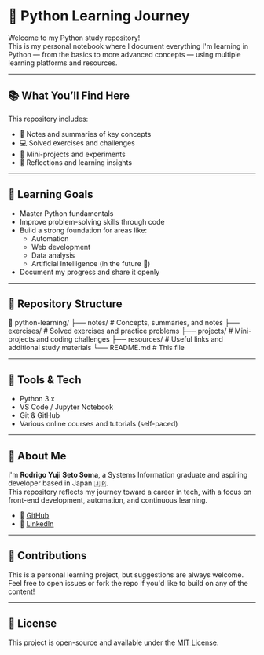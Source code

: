 
# 🐍 Python Learning Journey

Welcome to my Python study repository!  
This is my personal notebook where I document everything I'm learning in Python — from the basics to more advanced concepts — using multiple learning platforms and resources.

---

## 📚 What You’ll Find Here

This repository includes:

- 📘 Notes and summaries of key concepts  
- 💻 Solved exercises and challenges  
- 🧪 Mini-projects and experiments  
- 🧠 Reflections and learning insights

---

## 🧠 Learning Goals

- Master Python fundamentals
- Improve problem-solving skills through code
- Build a strong foundation for areas like:
  - Automation
  - Web development
  - Data analysis
  - Artificial Intelligence (in the future 🚀)
- Document my progress and share it openly

---

## 📁 Repository Structure

📂 python-learning/
├── notes/                # Concepts, summaries, and notes
├── exercises/            # Solved exercises and practice problems
├── projects/             # Mini-projects and coding challenges
├── resources/            # Useful links and additional study materials
└── README.md             # This file

---

## 🚀 Tools & Tech

- Python 3.x
- VS Code / Jupyter Notebook
- Git & GitHub
- Various online courses and tutorials (self-paced)

---

## 👤 About Me

I'm **Rodrigo Yuji Seto Soma**, a Systems Information graduate and aspiring developer based in Japan 🇯🇵.  
This repository reflects my journey toward a career in tech, with a focus on front-end development, automation, and continuous learning.

- 🔗 [GitHub](https://github.com/YujiSeto)  
- 💼 [LinkedIn](https://www.linkedin.com/in/yujiseto/)  

---

## 🤝 Contributions

This is a personal learning project, but suggestions are always welcome.  
Feel free to open issues or fork the repo if you'd like to build on any of the content!

---

## 📝 License

This project is open-source and available under the [MIT License](LICENSE).
